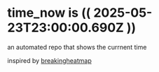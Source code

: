 # time_now is (( 2025-05-23T23:00:00.690Z ))

an automated repo that shows the currnent time

inspired by [breakingheatmap](https://github.com/breakingheatmap/breakingheatmap)